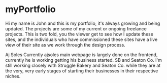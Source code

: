# myPortfolio
Hi my name is John and this is my portfolio, it's always growing and being updated.
The projects are some of my current or ongoing freelance projects. This is two fold, you the viewer get to see how I update these sites,
and the individuals who have commissioned these sites have a live view of their site as we work through the design process.

Aj Soles
Currently ajsoles main webpage is largely done on the frontend, currently he is working getting his business started.
SB and Seaton Co. 
I'm still working closely with Struggle Bakery and Seaton Co. while they are at the very, very early stages of starting their businesses in their respective niches.
